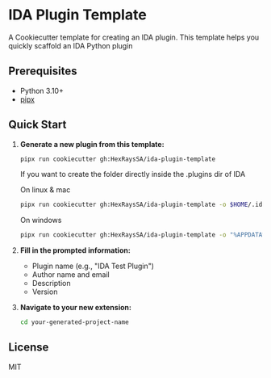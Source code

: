 # IDA Plugin Template 

A Cookiecutter template for creating an IDA plugin. This template helps you quickly scaffold an IDA Python plugin

## Prerequisites

- Python 3.10+
- [pipx](https://pipx.pypa.io/)

## Quick Start

1. **Generate a new plugin from this template:**
   ```bash
   pipx run cookiecutter gh:HexRaysSA/ida-plugin-template 
   ```

   If you want to create the folder directly inside the .plugins dir of IDA 
   
   On linux & mac 
   ```bash
   pipx run cookiecutter gh:HexRaysSA/ida-plugin-template -o $HOME/.idapro/plugins
   ```

   On windows  
   ```bash
   pipx run cookiecutter gh:HexRaysSA/ida-plugin-template -o "%APPDATA%\Hex-Rays\IDA Pro\plugins"
   ```

2. **Fill in the prompted information:**
   - Plugin name (e.g., "IDA Test Plugin")
   - Author name and email
   - Description
   - Version

3. **Navigate to your new extension:**
   ```bash
   cd your-generated-project-name
   ```
   
## License

MIT
